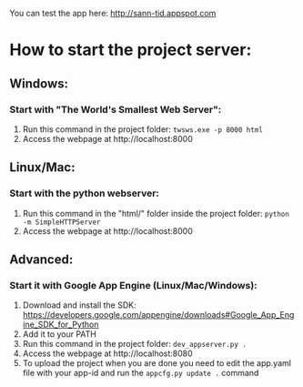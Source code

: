 You can test the app here: http://sann-tid.appspot.com

How to start the project server:
===============================

Windows:
--------

### Start with "The World's Smallest Web Server":
1. Run this command in the project folder: `twsws.exe -p 8000 html`
2. Access the webpage at http://localhost:8000

Linux/Mac:
----------

### Start with the python webserver:
1. Run this command in the "html/" folder inside the project folder: `python -m SimpleHTTPServer`
2. Access the webpage at http://localhost:8000

Advanced:
---------

### Start it with Google App Engine (Linux/Mac/Windows):
1. Download and install the SDK: https://developers.google.com/appengine/downloads#Google_App_Engine_SDK_for_Python
2. Add it to your PATH
3. Run this command in the project folder: `dev_appserver.py .`
4. Access the webpage at http://localhost:8080
5. To upload the project when you are done you need to edit the app.yaml file with your app-id and run the `appcfg.py update .` command


